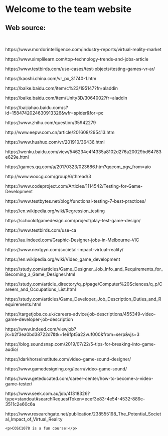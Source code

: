 <!DOCTYPE html>
<html>
  <head>
    <meta charset="UTF-8">
    <title>My COSC1078 Home Page</title>
  </head>
  <body>
    <h1>Welcome to the team website</h1>
    <h2>Web source:</h2>
        <br>
         <P>https://www.mordorintelligence.com/industry-reports/virtual-reality-market</P>
         <P>https://www.simplilearn.com/top-technology-trends-and-jobs-article</P>
         <P>https://www.testbirds.com/use-cases/test-objects/testing-games-vr-ar/</P>
         <P>https://kaoshi.china.com/vr_px_31740-1.htm</P>
         <P>https://baike.baidu.com/item/c%23/195147?fr=aladdin</P>
         <P>https://baike.baidu.com/item/Unity3D/3064002?fr=aladdin</P>
         <P>https://baijiahao.baidu.com/s?id=1584742024630913326&wfr=spider&for=pc</P>
         <P>https://www.zhihu.com/question/35942279</P>
         <P>http://www.eepw.com.cn/article/201608/295413.htm</P>
         <P>https://www.huahuo.com/vr/201910/36436.html</P>
         <P>https://wenku.baidu.com/view/546234e4f4335a8102d276a20029bd64783e629e.html</P>
         <P>https://games.qq.com/a/20170323/023686.htm?qqcom_pgv_from=aio</P>
         <P>http://www.woocg.com/group/6/thread/3</P>
         <P>https://www.codeproject.com/Articles/1114542/Testing-for-Game-Development</P>
         <P>https://www.testbytes.net/blog/functional-testing-7-best-practices/</P>
         <P>https://en.wikipedia.org/wiki/Regression_testing</P>
         <P>https://schoolofgamedesign.com/project/play-test-game-design/</P>
         <P>https://www.testbirds.com/use-ca</P>
         <p>https://au.indeed.com/Graphic-Designer-jobs-in-Melbourne-VIC</p>
         <p>https://www.nextgyn.com/societal-impact-virtual-reality/</p>
         <p>https://en.wikipedia.org/wiki/Video_game_development</p>
         <p>https://study.com/articles/Game_Designer_Job_Info_and_Requirements_for_Becoming_a_Game_Designer.html</p>
    <p>https://study.com/article_directory/q_p/page/Computer%20Sciences/q_p/Careers_and_Occupations_List.html</p>
    <p>https://study.com/articles/Game_Developer_Job_Description_Duties_and_Requirements.html</p>
    <p>https://targetjobs.co.uk/careers-advice/job-descriptions/455349-video-game-developer-job-description</p>
    <p>https://www.indeed.com/viewjob?jk=b2f3ea0bd38722d7&tk=1e9fpt5a22vuf000&from=serp&vjs=3</p>
    <p>https://blog.soundsnap.com/2019/07/22/5-tips-for-breaking-into-game-audio/</p>
    <p>https://darkhorseinstitute.com/video-game-sound-designer/</p>
    <p>https://www.gamedesigning.org/learn/video-game-sound/</p>
    <p>https://www.geteducated.com/career-center/how-to-become-a-video-game-tester/</p>
    <p>https://www.seek.com.au/job/41318326?type=standout#searchRequestToken=ecef3e83-4e54-4532-889c-3511c2e60c6a</p>
    <p>https://www.researchgate.net/publication/238555198_The_Potential_Societal_Impact_of_Virtual_Reality</p>
    
    <p>COSC1078 is a fun course!</p>
  </body>
</html>

